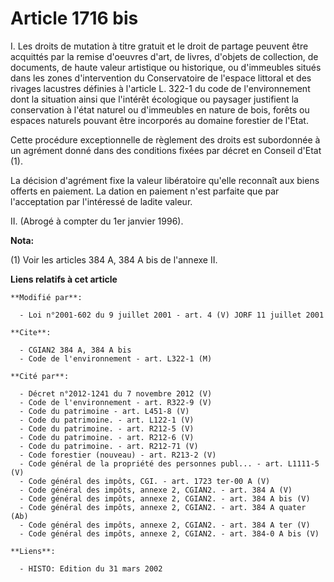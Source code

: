 # Article 1716 bis

I. Les droits de mutation à titre gratuit et le droit de partage peuvent être acquittés par la remise d'oeuvres d'art, de
livres, d'objets de collection, de documents, de haute valeur artistique ou historique, ou d'immeubles situés dans les zones
d'intervention du Conservatoire de l'espace littoral et des rivages lacustres définies à l'article L. 322-1 du code de
l'environnement dont la situation ainsi que l'intérêt écologique ou paysager justifient la conservation à l'état naturel ou
d'immeubles en nature de bois, forêts ou espaces naturels pouvant être incorporés au domaine forestier de l'Etat.

Cette procédure exceptionnelle de règlement des droits est subordonnée à un agrément donné dans des conditions fixées par
décret en Conseil d'Etat (1).

La décision d'agrément fixe la valeur libératoire qu'elle reconnaît aux biens offerts en paiement. La dation en paiement
n'est parfaite que par l'acceptation par l'intéressé de ladite valeur.

II. (Abrogé à compter du 1er janvier 1996).

**Nota:**

(1) Voir les articles 384 A, 384 A bis de l'annexe II.

**Liens relatifs à cet article**

	**Modifié par**:

	  - Loi n°2001-602 du 9 juillet 2001 - art. 4 (V) JORF 11 juillet 2001

	**Cite**:

	  - CGIAN2 384 A, 384 A bis
	  - Code de l'environnement - art. L322-1 (M)

	**Cité par**:

	  - Décret n°2012-1241 du 7 novembre 2012 (V)
	  - Code de l'environnement - art. R322-9 (V)
	  - Code du patrimoine - art. L451-8 (V)
	  - Code du patrimoine. - art. L122-1 (V)
	  - Code du patrimoine. - art. R212-5 (V)
	  - Code du patrimoine. - art. R212-6 (V)
	  - Code du patrimoine. - art. R212-71 (V)
	  - Code forestier (nouveau) - art. R213-2 (V)
	  - Code général de la propriété des personnes publ... - art. L1111-5 (V)
	  - Code général des impôts, CGI. - art. 1723 ter-00 A (V)
	  - Code général des impôts, annexe 2, CGIAN2. - art. 384 A (V)
	  - Code général des impôts, annexe 2, CGIAN2. - art. 384 A bis (V)
	  - Code général des impôts, annexe 2, CGIAN2. - art. 384 A quater (Ab)
	  - Code général des impôts, annexe 2, CGIAN2. - art. 384 A ter (V)
	  - Code général des impôts, annexe 2, CGIAN2. - art. 384-0 A bis (V)

	**Liens**:

	  - HISTO: Edition du 31 mars 2002
